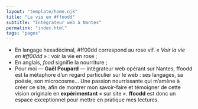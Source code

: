 ```yaml
---
layout: "template/home.njk"
title: "La vie en #ffoodd"
subtitle: "Intégrateur web à Nantes"
permalink: "index.html"
tags: "pages"
---
```

* En langage hexadécimal, #ff00dd correspond au rose vif.&nbsp;«&nbsp;_Voir la vie en #ff00dd_&nbsp;»&nbsp;: voir la vie en rose&nbsp;;
* En anglais, _food_ signifie la nourriture&nbsp;;
* Pour moi&nbsp;—&nbsp;**Gaël Poupard**&nbsp;—&nbsp;intégrateur web opérant&nbsp;sur Nantes, ffoodd est la métaphore d’un regard particulier sur le web&nbsp;: ses langages, sa poésie, son microcosme… Une passion nourrissante qui m’amène à créer ce site, afin de montrer mon savoir-faire et témoigner de cette vision originale en **expérimentant** «&nbsp;sur site&nbsp;». **ffoodd** est donc un espace exceptionnel pour mettre en pratique mes lectures.
